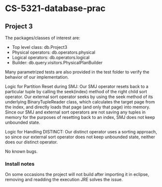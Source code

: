# CS-5321-database-prac

## Project 3

The packages/classes of interest are:
 - Top level class: db.Project3
 - Physical operators: db.operators.physical 
 - Logical operators: db.operators.logical 
 - Builder: db.query.visitors.PhysicalPlanBuilder

Many parametrized tests are also provided in the test folder to verify the behavior of our 
implementation.
 
Logic for Partition Reset during SMJ:
    Our SMJ operator resets back to a particular tuple by calling the
    seek(index) method of the right child sort operator. Our external
    sort operator seeks by using the seek method of its underlying
    BinaryTupleReader class, which calculates the target page from
    the index, and directly loads that page (and only that page) into
    memory.
    Since our SMJ and external sort operators are not saving any tuples
    in memory for the purposes of resetting back to an index, SMJ does
    not keep unbounded state.

Logic for Handling DISTINCT:
    Our distinct operator uses a sorting approach, so since our
    external sort operator does not keep unbounded state, neither
    does our distinct operator.

No known bugs.
 
### Install notes

On some occasions the project will not build after importing it in eclipse, removing and readding
the execution JRE solves the issue.
